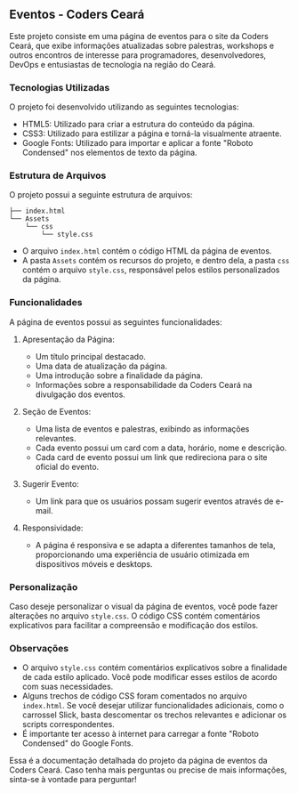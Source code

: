 ## Eventos - Coders Ceará

Este projeto consiste em uma página de eventos para o site da Coders Ceará, que exibe informações atualizadas sobre palestras, workshops e outros encontros de interesse para programadores, desenvolvedores, DevOps e entusiastas de tecnologia na região do Ceará.

### Tecnologias Utilizadas

O projeto foi desenvolvido utilizando as seguintes tecnologias:

- HTML5: Utilizado para criar a estrutura do conteúdo da página.
- CSS3: Utilizado para estilizar a página e torná-la visualmente atraente.
- Google Fonts: Utilizado para importar e aplicar a fonte "Roboto Condensed" nos elementos de texto da página.

### Estrutura de Arquivos

O projeto possui a seguinte estrutura de arquivos:

```
├── index.html
└── Assets
    └── css
        └── style.css
```

- O arquivo `index.html` contém o código HTML da página de eventos.
- A pasta `Assets` contém os recursos do projeto, e dentro dela, a pasta `css` contém o arquivo `style.css`, responsável pelos estilos personalizados da página.

### Funcionalidades

A página de eventos possui as seguintes funcionalidades:

1. Apresentação da Página:
   - Um título principal destacado.
   - Uma data de atualização da página.
   - Uma introdução sobre a finalidade da página.
   - Informações sobre a responsabilidade da Coders Ceará na divulgação dos eventos.

2. Seção de Eventos:
   - Uma lista de eventos e palestras, exibindo as informações relevantes.
   - Cada evento possui um card com a data, horário, nome e descrição.
   - Cada card de evento possui um link que redireciona para o site oficial do evento.

3. Sugerir Evento:
   - Um link para que os usuários possam sugerir eventos através de e-mail.

4. Responsividade:
   - A página é responsiva e se adapta a diferentes tamanhos de tela, proporcionando uma experiência de usuário otimizada em dispositivos móveis e desktops.

### Personalização

Caso deseje personalizar o visual da página de eventos, você pode fazer alterações no arquivo `style.css`. O código CSS contém comentários explicativos para facilitar a compreensão e modificação dos estilos.

### Observações

- O arquivo `style.css` contém comentários explicativos sobre a finalidade de cada estilo aplicado. Você pode modificar esses estilos de acordo com suas necessidades.
- Alguns trechos de código CSS foram comentados no arquivo `index.html`. Se você desejar utilizar funcionalidades adicionais, como o carrossel Slick, basta descomentar os trechos relevantes e adicionar os scripts correspondentes.
- É importante ter acesso à internet para carregar a fonte "Roboto Condensed" do Google Fonts.

Essa é a documentação detalhada do projeto da página de eventos da Coders Ceará. Caso tenha mais perguntas ou precise de mais informações, sinta-se à vontade para perguntar!
